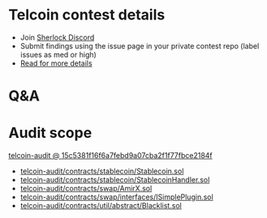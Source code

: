
# Telcoin contest details

- Join [Sherlock Discord](https://discord.gg/MABEWyASkp)
- Submit findings using the issue page in your private contest repo (label issues as med or high)
- [Read for more details](https://docs.sherlock.xyz/audits/watsons)

# Q&A

# Audit scope


[telcoin-audit @ 15c5381f16f6a7febd9a07cba2f1f77fbce2184f](https://github.com/telcoin/telcoin-audit/tree/15c5381f16f6a7febd9a07cba2f1f77fbce2184f)
- [telcoin-audit/contracts/stablecoin/Stablecoin.sol](telcoin-audit/contracts/stablecoin/Stablecoin.sol)
- [telcoin-audit/contracts/stablecoin/StablecoinHandler.sol](telcoin-audit/contracts/stablecoin/StablecoinHandler.sol)
- [telcoin-audit/contracts/swap/AmirX.sol](telcoin-audit/contracts/swap/AmirX.sol)
- [telcoin-audit/contracts/swap/interfaces/ISimplePlugin.sol](telcoin-audit/contracts/swap/interfaces/ISimplePlugin.sol)
- [telcoin-audit/contracts/util/abstract/Blacklist.sol](telcoin-audit/contracts/util/abstract/Blacklist.sol)


